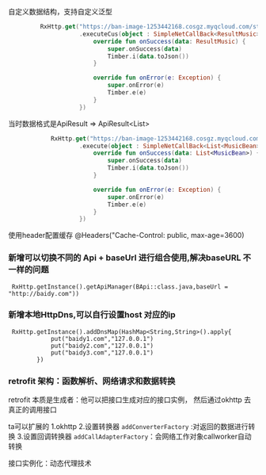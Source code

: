 自定义数据结构，支持自定义泛型
```kotlin
         RxHttp.get("https://ban-image-1253442168.cosgz.myqcloud.com/static/app_config/an_music.json")
                    .executeCus(object : SimpleNetCallBack<ResultMusic>(this) {
                        override fun onSuccess(data: ResultMusic) {
                            super.onSuccess(data)
                            Timber.i(data.toJson())
                        }

                        override fun onError(e: Exception) {
                            super.onError(e)
                            Timber.e(e)
                        }
                    })
```

当时数据格式是ApiResult<T>   => ApiResult<List<MusicBean>>
```kotlin
            RxHttp.get("https://ban-image-1253442168.cosgz.myqcloud.com/static/app_config/an_music.json")
                    .execute(object : SimpleNetCallBack<List<MusicBean>>(this) {
                        override fun onSuccess(data: List<MusicBean>) {
                            super.onSuccess(data)
                            Timber.i(data.toJson())
                        }

                        override fun onError(e: Exception) {
                            super.onError(e)
                            Timber.e(e)
                        }
                    })
```

使用header配置缓存
 @Headers("Cache-Control: public, max-age=3600)


###  新增可以切换不同的 Api + baseUrl  进行组合使用,解决baseURL 不一样的问题
 ```
  RxHttp.getInstance().getApiManager(BApi::class.java,baseUrl = "http://baidy.com"))
 ```

### 新增本地HttpDns,可以自行设置host 对应的ip
```
 RxHttp.getInstance().addDnsMap(HashMap<String,String>().apply{
            put("baidy1.com","127.0.0.1")
            put("baidy2.com","127.0.0.1")
            put("baidy3.com","127.0.0.1")
        })
```

### retrofit 架构：函数解析、网络请求和数据转换
retrofit 本质是生成者：他可以把接口生成对应的接口实例，
然后通过okhttp 去真正的调用接口

ta可以扩展的
1.okhttp
2.设置转换器 `addConverterFactory` :对返回的数据进行转换
3.设置回调转换器 `addCallAdapterFactory`：会网络工作对象callworker自动转换

接口实例化：动态代理技术
